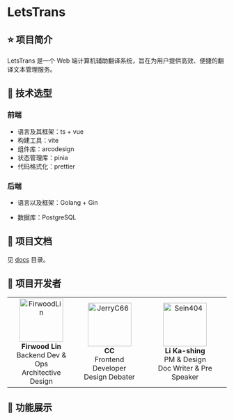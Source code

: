 # LetsTrans

## ⭐ 项目简介

LetsTrans 是一个 Web 端计算机辅助翻译系统，旨在为用户提供高效、便捷的翻译文本管理服务。

## 🚀 技术选型

### 前端
- 语言及其框架：ts + vue
- 构建工具：vite 
- 组件库：arcodesign
- 状态管理库：pinia 
- 代码格式化：prettier

### 后端

- 语言以及框架：Golang + Gin

- 数据库：PostgreSQL






## 📕 项目文档

见 [docs](docs) 目录。



## 💪 项目开发者

<table>
  <tr>
    <!-- FirwoodLin -->
    <td align="center">
      <img src="https://github.com/firwoodlin.png" width="100" alt="FirwoodLin"><br>
      <b>Firwood Lin</b><br>
      Backend Dev & Ops<br>
      Architective Design
    </td>
    <!-- JerryC66 -->
    <td align="center">
      <img src="https://github.com/JerryC66.png" width="100" alt="JerryC66"><br>
      <b>CC</b><br>
      Frontend Developer<br>
      Design Debater
    </td>
    <!-- Sein404 -->
    <td align="center">
      <img src="https://github.com/Sein404.png" width="100" alt="Sein404"><br>
      <b>Li Ka-shing</b><br>
      PM & Design<br>
      Doc Writer & Pre Speaker
    </td>
  </tr>
</table>


## 🌈 功能展示
